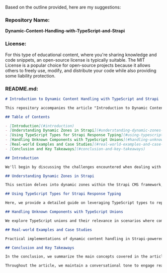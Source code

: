 Based on the outline provided, here are my suggestions:

### Repository Name:
**Dynamic-Content-Handling-with-TypeScript-and-Strapi**

### License:
For this type of educational content, where you're sharing knowledge and code snippets, an open-source license is typically suitable. The MIT License is a popular choice for open-source projects because it allows others to freely use, modify, and distribute your code while also providing some liability protection.

### README.md:

```markdown
# Introduction to Dynamic Content Handling with TypeScript and Strapi

This repository accompanies the article "Introduction to Dynamic Content Handling with TypeScript and Strapi." In this article, we explore the challenges and solutions related to managing dynamic content in React applications powered by the Strapi CMS.

## Table of Contents

- [Introduction](#introduction)
- [Understanding Dynamic Zones in Strapi](#understanding-dynamic-zones-in-strapi)
- [Using TypeScript Types for Strapi Response Typing](#using-typescript-types-for-strapi-response-typing)
- [Handling Unknown Components with TypeScript Unions](#handling-unknown-components-with-typescript-unions)
- [Real-world Examples and Case Studies](#real-world-examples-and-case-studies)
- [Conclusion and Key Takeaways](#conclusion-and-key-takeaways)

## Introduction

We'll begin by discussing the challenges encountered when dealing with dynamic content in React applications and highlight the importance of dynamic content management for scalability and maintainability.

## Understanding Dynamic Zones in Strapi

This section delves into dynamic zones within the Strapi CMS framework, explaining their role in managing variable content structures and preparing readers for subsequent discussions.

## Using TypeScript Types for Strapi Response Typing

Here, we provide a detailed guide on leveraging TypeScript types to represent data structures fetched from Strapi, along with practical examples to empower readers in effectively typing Strapi responses.

## Handling Unknown Components with TypeScript Unions

We explore TypeScript unions and their relevance in scenarios where component types within dynamic content are not predetermined, demonstrating their versatility through comprehensive explanations and real-world examples.

## Real-world Examples and Case Studies

Practical implementations of dynamic content handling in Strapi-powered React applications are showcased in this section, providing actionable insights into applying TypeScript types and unions to address specific challenges.

## Conclusion and Key Takeaways

In the conclusion, we summarize the main concepts covered in the article and highlight key takeaways for developers, emphasizing best practices for leveraging TypeScript features in Strapi-React projects.

Throughout the article, we maintain a conversational tone to engage readers and actively encourage interaction by inviting them to experiment with the discussed concepts and share their experiences or questions in the comments section.

